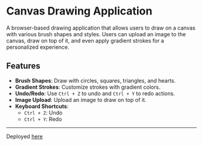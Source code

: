 # Canvas Drawing Application

A browser-based drawing application that allows users to draw on a canvas with various brush shapes and styles. Users can upload an image to the canvas, draw on top of it, and even apply gradient strokes for a personalized experience.

## Features

- **Brush Shapes**: Draw with circles, squares, triangles, and hearts.
- **Gradient Strokes**: Customize strokes with gradient colors.
- **Undo/Redo**: Use `Ctrl + Z` to undo and `Ctrl + Y` to redo actions.
- **Image Upload**: Upload an image to draw on top of it.
- **Keyboard Shortcuts**: 
  - `Ctrl + Z`: Undo
  - `Ctrl + Y`: Redo
---
Deployed [here](https://damirpavlik.github.io/paint/)

